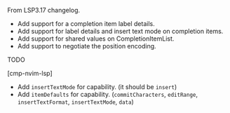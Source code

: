 From LSP3.17 changelog.
- Add support for a completion item label details.
- Add support for label details and insert text mode on completion items.
- Add support for shared values on CompletionItemList.
- Add support to negotiate the position encoding.

TODO

[cmp-nvim-lsp]
- Add `insertTextMode` for capability. (it should be `insert`)
- Add `itemDefaults` for capability. (`commitCharacters`, `editRange`, `insertTextFormat`, `insertTextMode`, `data`)

